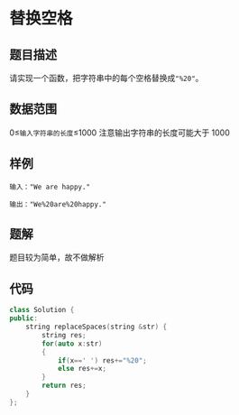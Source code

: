 # 替换空格

## 题目描述

请实现一个函数，把字符串中的每个空格替换成`"%20"`。

## 数据范围

 0≤`输入字符串的长度`≤1000
注意输出字符串的长度可能大于 1000

##  样例

```样例
输入："We are happy."

输出："We%20are%20happy."
```



## 题解

题目较为简单，故不做解析

## 代码

```c++
class Solution {
public:
    string replaceSpaces(string &str) {
        string res;
        for(auto x:str)
        {
            if(x==' ') res+="%20";
            else res+=x;
        }
        return res;
    }
};
```



